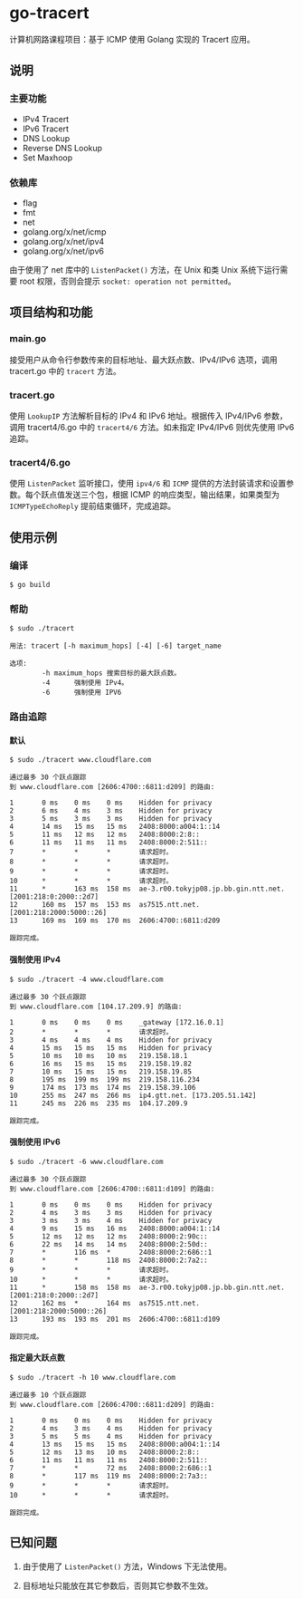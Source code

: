 # go-tracert
计算机网路课程项目：基于 ICMP 使用 Golang 实现的 Tracert 应用。

## 说明
### 主要功能
- IPv4 Tracert
- IPv6 Tracert
- DNS Lookup
- Reverse DNS Lookup
- Set Maxhoop

### 依赖库
- flag
- fmt
- net
- golang.org/x/net/icmp
- golang.org/x/net/ipv4
- golang.org/x/net/ipv6

由于使用了 net 库中的 `ListenPacket()` 方法，在 Unix 和类 Unix 系统下运行需要 root 权限，否则会提示 `socket: operation not permitted`。

## 项目结构和功能
### main.go
接受用户从命令行参数传来的目标地址、最大跃点数、IPv4/IPv6 选项，调用 tracert.go 中的 `tracert` 方法。

### tracert.go
使用 `LookupIP` 方法解析目标的 IPv4 和 IPv6 地址。根据传入 IPv4/IPv6 参数，调用 tracert4/6.go 中的 `tracert4/6` 方法。如未指定 IPv4/IPv6 则优先使用 IPv6 追踪。

### tracert4/6.go
使用 `ListenPacket` 监听接口，使用 `ipv4/6` 和 `ICMP` 提供的方法封装请求和设置参数。每个跃点值发送三个包，根据 ICMP 的响应类型，输出结果，如果类型为 `ICMPTypeEchoReply` 提前结束循环，完成追踪。


## 使用示例
### 编译
```
$ go build
```
### 帮助
```
$ sudo ./tracert

用法: tracert [-h maximum_hops] [-4] [-6] target_name

选项:
        -h maximum_hops 搜索目标的最大跃点数。
        -4      强制使用 IPv4。
        -6      强制使用 IPV6
```
### 路由追踪
#### 默认
```
$ sudo ./tracert www.cloudflare.com

通过最多 30 个跃点跟踪
到 www.cloudflare.com [2606:4700::6811:d209] 的路由:

1       0 ms    0 ms    0 ms    Hidden for privacy
2       6 ms    4 ms    3 ms    Hidden for privacy
3       5 ms    3 ms    3 ms    Hidden for privacy
4       14 ms   15 ms   15 ms   2408:8000:a004:1::14
5       11 ms   12 ms   12 ms   2408:8000:2:8::
6       11 ms   11 ms   11 ms   2408:8000:2:511::
7       *       *       *       请求超时。
8       *       *       *       请求超时。
9       *       *       *       请求超时。
10      *       *       *       请求超时。
11      *       163 ms  158 ms  ae-3.r00.tokyjp08.jp.bb.gin.ntt.net. [2001:218:0:2000::2d7]
12      160 ms  157 ms  153 ms  as7515.ntt.net. [2001:218:2000:5000::26]
13      169 ms  169 ms  170 ms  2606:4700::6811:d209

跟踪完成。
```

#### 强制使用 IPv4
```
$ sudo ./tracert -4 www.cloudflare.com

通过最多 30 个跃点跟踪
到 www.cloudflare.com [104.17.209.9] 的路由:

1       0 ms    0 ms    0 ms    _gateway [172.16.0.1]
2       *       *       *       请求超时。
3       4 ms    4 ms    4 ms    Hidden for privacy
4       15 ms   15 ms   15 ms   Hidden for privacy
5       10 ms   10 ms   10 ms   219.158.18.1
6       16 ms   15 ms   15 ms   219.158.19.82
7       10 ms   15 ms   15 ms   219.158.19.85
8       195 ms  199 ms  199 ms  219.158.116.234
9       174 ms  173 ms  174 ms  219.158.39.106
10      255 ms  247 ms  266 ms  ip4.gtt.net. [173.205.51.142]
11      245 ms  226 ms  235 ms  104.17.209.9

跟踪完成。
```

#### 强制使用 IPv6
```
$ sudo ./tracert -6 www.cloudflare.com

通过最多 30 个跃点跟踪
到 www.cloudflare.com [2606:4700::6811:d109] 的路由:

1       0 ms    0 ms    0 ms    Hidden for privacy
2       4 ms    3 ms    3 ms    Hidden for privacy
3       3 ms    3 ms    4 ms    Hidden for privacy
4       9 ms    15 ms   16 ms   2408:8000:a004:1::14
5       12 ms   12 ms   12 ms   2408:8000:2:90c::
6       22 ms   14 ms   14 ms   2408:8000:2:50d::
7       *       116 ms  *       2408:8000:2:686::1
8       *       *       118 ms  2408:8000:2:7a2::
9       *       *       *       请求超时。
10      *       *       *       请求超时。
11      *       158 ms  158 ms  ae-3.r00.tokyjp08.jp.bb.gin.ntt.net. [2001:218:0:2000::2d7]
12      162 ms  *       164 ms  as7515.ntt.net. [2001:218:2000:5000::26]
13      193 ms  193 ms  201 ms  2606:4700::6811:d109

跟踪完成。
```

#### 指定最大跃点数
```
$ sudo ./tracert -h 10 www.cloudflare.com

通过最多 10 个跃点跟踪
到 www.cloudflare.com [2606:4700::6811:d209] 的路由:

1       0 ms    0 ms    0 ms    Hidden for privacy
2       4 ms    3 ms    4 ms    Hidden for privacy
3       5 ms    5 ms    4 ms    Hidden for privacy
4       13 ms   15 ms   15 ms   2408:8000:a004:1::14
5       12 ms   13 ms   10 ms   2408:8000:2:8::
6       11 ms   11 ms   11 ms   2408:8000:2:511::
7       *       *       72 ms   2408:8000:2:686::1
8       *       117 ms  119 ms  2408:8000:2:7a3::
9       *       *       *       请求超时。
10      *       *       *       请求超时。

跟踪完成。
```

## 已知问题
1. 由于使用了 `ListenPacket()` 方法，Windows 下无法使用。

2. 目标地址只能放在其它参数后，否则其它参数不生效。